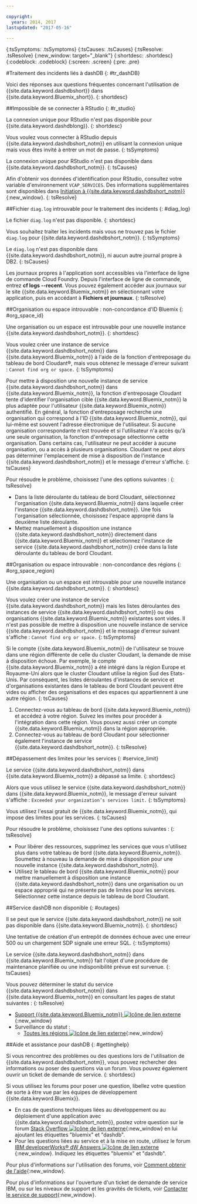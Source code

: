 ```yaml
---

copyright:
  years: 2014, 2017
lastupdated: "2017-05-16"

---
```


<!-- Attribute definitions --> 
{:tsSymptoms: .tsSymptoms} 
{:tsCauses: .tsCauses} 
{:tsResolve: .tsResolve} 
{:new_window: target="_blank"}
{:shortdesc: .shortdesc}
{:codeblock: .codeblock}
{:screen: .screen}
{:pre: .pre}

#Traitement des incidents liés à dashDB 
{: #tr_dashDB}

Voici des réponses aux questions fréquentes concernant l'utilisation de
{{site.data.keyword.dashdbshort}} dans {{site.data.keyword.Bluemix_short}}.
{: shortdesc}

##Impossible de se connecter à RStudio
{: #r_studio}

La connexion unique pour RStudio n'est pas disponible pour {{site.data.keyword.dashdblong}}.
{: shortdesc}

Vous voulez vous connecter à RStudio depuis {{site.data.keyword.dashdbshort_notm}} en utilisant la connexion unique mais vous êtes invité à entrer un mot de passe.
{: tsSymptoms}

La connexion unique pour RStudio n'est pas disponible dans {{site.data.keyword.dashdbshort_notm}}.
{: tsCauses}

Afin d'obtenir vos données d'identification pour RStudio, consultez votre variable d'environnement `VCAP_SERVICES`. Des informations supplémentaires sont disponibles dans [Initiation à {{site.data.keyword.dashdbshort_notm}}](/docs/services/dashDB/dashDB.html#dashDB){:new_window}.
{: tsResolve}


##Fichier `diag.log` introuvable pour le traitement des incidents
{: #diag_log}

Le fichier `diag.log` n'est pas disponible.
{: shortdesc}

Vous souhaitez traiter les incidents mais vous ne trouvez pas le fichier `diag.log` pour {{site.data.keyword.dashdbshort_notm}}.
{: tsSymptoms}

Le `diag.log` n'est pas disponible dans {{site.data.keyword.dashdbshort_notm}}, ni aucun autre journal propre à DB2.
{: tsCauses}

Les journaux propres à l'application sont accessibles via l'interface de
ligne de commande Cloud Foundry. Depuis l'interface de ligne de commande, entrez **cf
logs --recent**. Vous pouvez également accéder aux journaux sur le site
{{site.data.keyword.Bluemix_notm}} en sélectionnant votre application, puis en accédant à **Fichiers et
journaux**.
{: tsResolve}

##Organisation ou espace introuvable : non-concordance d'ID Bluemix
{: #org_space_id}

Une organisation ou un espace est introuvable pour une nouvelle instance
{{site.data.keyword.dashdbshort_notm}}.
{: shortdesc}

Vous voulez créer une instance de service {{site.data.keyword.dashdbshort_notm}} dans {{site.data.keyword.Bluemix_notm}} à l'aide de la fonction d'entreposage du tableau de bord Cloudant®, mais vous obtenez le message d'erreur suivant : `Cannot find org or space.`
{: tsSymptoms}

Pour mettre à disposition une nouvelle instance de service {{site.data.keyword.dashdbshort_notm}} dans {{site.data.keyword.Bluemix_notm}}, la fonction d'entreposage Cloudant tente d'identifier l'organisation cible {{site.data.keyword.Bluemix_notm}} la plus adaptée pour l'utilisateur {{site.data.keyword.Bluemix_notm}} authentifié. En général, la fonction d'entreposage recherche une organisation
qui correspond à l'ID {{site.data.keyword.Bluemix_notm}}, qui lui-même est souvent l'adresse électronique de
l'utilisateur. Si aucune organisation correspondante n'est trouvée et si l'utilisateur n'a accès qu'à une seule organisation, la fonction d'entreposage sélectionne cette organisation. Dans certains cas, l'utilisateur ne peut accéder à aucune organisation, ou a accès à plusieurs organisations. Cloudant ne peut alors pas déterminer l'emplacement de mise à disposition de l'instance {{site.data.keyword.dashdbshort_notm}} et le message d'erreur s'affiche.
{: tsCauses}

Pour résoudre le problème, choisissez l'une des options suivantes :
{: tsResolve}

* Dans la liste déroulante du tableau de bord Cloudant, sélectionnez l'organisation {{site.data.keyword.Bluemix_notm}} dans laquelle créer l'instance {{site.data.keyword.dashdbshort_notm}}. Une fois l'organisation sélectionnée, choisissez l'espace approprié dans la deuxième liste déroulante.
* Mettez manuellement à disposition une instance {{site.data.keyword.dashdbshort_notm}} directement dans {{site.data.keyword.Bluemix_notm}} et sélectionnez l'instance de service {{site.data.keyword.dashdbshort_notm}} créée dans la liste déroulante du tableau de bord Cloudant.


##Organisation ou espace introuvable : non-concordance des régions
{: #org_space_region}

Une organisation ou un espace est introuvable pour une nouvelle instance {{site.data.keyword.dashdbshort_notm}}.
{: shortdesc}

Vous voulez créer une instance de service {{site.data.keyword.dashdbshort_notm}} mais les listes déroulantes des instances de service {{site.data.keyword.dashdbshort_notm}} ou des organisations {{site.data.keyword.Bluemix_notm}} existantes sont vides. Il n'est pas possible de mettre à disposition une nouvelle instance de service {{site.data.keyword.dashdbshort_notm}} et le message d'erreur suivant s'affiche : `Cannot find org or space.`
{: tsSymptoms}

Si le compte {{site.data.keyword.Bluemix_notm}} de l'utilisateur se trouve dans une région différente de celle du cluster Cloudant, la demande de mise à disposition échoue. Par exemple, le compte {{site.data.keyword.Bluemix_notm}} a été intégré dans la région Europe et Royaume-Uni alors que le cluster Cloudant utilise la région Sud des Etats-Unis. Par conséquent, les listes déroulantes d'instances de service et d'organisations existantes dans le tableau de bord Cloudant peuvent être vides ou afficher des organisations et des espaces qui appartiennent à une autre région.
{: tsCauses}

1. Connectez-vous au tableau de bord {{site.data.keyword.Bluemix_notm}} et accédez à votre région. Suivez les invites pour procéder à l'intégration dans cette région. Vous pouvez aussi créer un compte {{site.data.keyword.Bluemix_notm}} dans la région appropriée.
2. Connectez-vous au tableau de bord Cloudant pour sélectionner également l'instance de service {{site.data.keyword.dashdbshort_notm}}.
{: tsResolve}

##Dépassement des limites pour les services
{: #service_limit}

Le service {{site.data.keyword.dashdbshort_notm}} dans
{{site.data.keyword.Bluemix_notm}} a dépassé sa limite.
{: shortdesc}

Alors que vous utilisez le service {{site.data.keyword.dashdbshort_notm}} dans {{site.data.keyword.Bluemix_notm}}, le message d'erreur suivant s'affiche : `Exceeded your organization’s services limit.`
{: tsSymptoms}

Vous utilisez l'essai
gratuit de {{site.data.keyword.Bluemix_notm}}, qui impose des limites pour les services.
{: tsCauses}

Pour résoudre le problème, choisissez l'une des options suivantes :
{: tsResolve}

* Pour libérer des ressources, supprimez les services que vous n'utilisez plus dans votre tableau de bord
{{site.data.keyword.Bluemix_notm}}. Soumettez à nouveau la demande de mise à disposition pour une nouvelle
instance {{site.data.keyword.dashdbshort_notm}}.
* Utilisez le tableau de bord {{site.data.keyword.Bluemix_notm}} pour mettre manuellement à disposition une
instance {{site.data.keyword.dashdbshort_notm}} dans une organisation ou un espace approprié qui ne présente pas de
limites pour les services. Sélectionnez cette instance depuis le tableau de bord Cloudant.


##Service dashDB non disponible
{: #outages}

Il se peut que le service {{site.data.keyword.dashdbshort_notm}} ne soit pas disponible dans
{{site.data.keyword.Bluemix_notm}}.
{: shortdesc}

Une tentative de création d'un entrepôt de données échoue avec une erreur
500 ou un chargement SDP signale une erreur SQL.
{: tsSymptoms}

Le service
{{site.data.keyword.dashdbshort_notm}} dans
{{site.data.keyword.Bluemix_notm}} fait l'objet d'une procédure de maintenance planifiée ou une indisponibilité
prévue est survenue.
{: tsCauses}

Vous pouvez déterminer le statut du service
{{site.data.keyword.dashdbshort_notm}} dans
{{site.data.keyword.Bluemix_notm}} en consultant les pages de statut suivantes :
{: tsResolve}

* [Support {{site.data.keyword.Bluemix_notm}} ![Icône de lien externe](../../icons/launch-glyph.svg "External link icon")](https://developer.ibm.com/bluemix/support/#status){:new_window}
* Surveillance du statut :
  * [Toutes les régions ![Icône de lien externe](../../icons/launch-glyph.svg "External link icon")](https://console.eu-gb.bluemix.net/status?tags=platform,runtimes,services,ibm:yp:eu-gb,ibm:yp:eu-de,ibm:yp:us-south,ibm:yp:au-syd){:new_window}
  <!--[US - South region ![External link icon](../../icons/launch-glyph.svg "External link icon")](http://estado.ng.bluemix.net/internalstatus){:new_window}
  [Europe - United Kingdom region ![External link icon](../../icons/launch-glyph.svg "External link icon")](http://estado.eu-gb.bluemix.net/internalstatus){:new_window}
  [Europe - Germany region ![External link icon](../../icons/launch-glyph.svg "External link icon")](http://estado.eu-de.bluemix.net/internalstatus){:new_window}
  [Australia - Sydney region ![External link icon](../../icons/launch-glyph.svg "External link icon")](http://estado.au-syd.bluemix.net/internalstatus){:new_window}-->


##Aide et assistance pour dashDB
{: #gettinghelp}

Si vous rencontrez des problèmes ou des questions lors de l'utilisation de
{{site.data.keyword.dashdbshort_notm}}, vous pouvez rechercher des informations ou poser des questions via un
forum. Vous pouvez également ouvrir un ticket de demande de service.
{: shortdesc}

Si vous utilisez les forums pour poser une question, libellez votre question de sorte à être vue par les équipes de développement {{site.data.keyword.Bluemix}}.

* En cas de questions techniques liées au développement ou au déploiement d'une application avec {{site.data.keyword.dashdbshort_notm}}, postez votre question sur le forum [Stack Overflow ![Icône de lien externe](../../icons/launch-glyph.svg "External link icon")](http://stackoverflow.com/search?q=dashdb+bluemix){:new_window} en lui ajoutant les étiquettes "bluemix" et "dashdb".
* Pour les questions liées au service et à la mise en route, utilisez le forum [IBM developerWorks® dW Answers ![Icône de lien externe](../../icons/launch-glyph.svg "External link icon")](https://developer.ibm.com/answers/topics/dashdb/?smartspace=bluemix){:new_window}. Indiquez les étiquettes "bluemix" et "dashdb".

Pour plus d'informations sur l'utilisation des forums, voir
[Comment obtenir de l'aide](/docs/support/index.html#getting-help){:new_window}.

Pour plus d'informations sur l'ouverture d'un ticket de demande de service IBM, ou sur les niveaux de support et les gravités de tickets, voir [Contacter le service de support](/docs/support/index.html#contacting-support){:new_window}.



